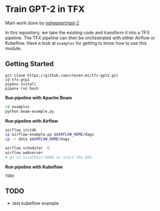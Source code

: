 # Train GPT-2 in TFX 
Main work done by [nsheppert/gpt-2](https://github.com/nshepperd/gpt-2)

In this repository, we take the existing code and transform it into a TFX pipeline. The TFX pipeline can then be orchestrated with either Airflow or Kubeflow. Have a look at `examples` for getting to know how to use this module.

## Getting Started
```
git clone https://github.com/steven-mi/tfx-gpt2.git
cd tfx-gtp2
pipenv install
pipenv run bash
```

**Run pipeline with Apache Beam**
```bash
cd examples
python beam-example.py
```

**Run pipeline with Airflow**
```bash
airflow initdb
cp airflow-example.py $AIRFLOW_HOME/dags
cp -r data $AIRFLOW_HOME/dags

airflow scheduler -D
airflow webserver 
# go to localhost:6006 an start the DAG
```

**Run pipeline with Kubeflow**
```
TODO
```

## TODO
- test kubeflow example
